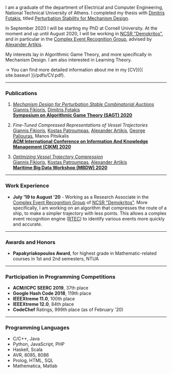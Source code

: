 I am a graduate of the department of Electrical and Computer Engineering, National Technical University of Athens. I completed my thesis with [Dimitris Fotakis](http://www.softlab.ntua.gr/~fotakis/), titled [Perturbation Stability for Mechanism Design](http://artemis.cslab.ece.ntua.gr:8080/jspui/bitstream/123456789/17435/1/Giannis%20Fikioris%20Thesis.pdf).

In September 2020 I will be starting my PhD at Cornell University. At the moment and up until August 2020, I will be working in [NCSR "Demokritos"](http://www.demokritos.gr/), and in particular in the [Complex Event Recognition Group](http://cer.iit.demokritos.gr/), advised by [Alexander Artikis](http://users.iit.demokritos.gr/~a.artikis/). 

My interests lay in Algorithmic Game Theory, and more specifically in Mechanism Design. I am also interested in Learning Theory.

→ You can find more detailed information about me in my [CV]({{ site.baseurl }}/pdfs/CV.pdf).

---

### Publications

1. [*Mechanism Design for Perturbation Stable Combinatorial Auctions*](https://arxiv.org/abs/2006.09889)  
   [Giannis Fikioris]({{site.baseurl}}),
   [Dimitris Fotakis](https://www.softlab.ntua.gr/~fotakis/)  
   [**Symposium on Algorithmic Game Theory (SAGT) 2020**](https://www.uni-augsburg.de/de/fakultaet/mntf/math/prof/opt/team/harks/sagt2020/)

2. *Fine-Tuned Compressed Representations of Vessel Trajectories*  
   [Giannis Fikioris]({{site.baseurl}}),
   [Kostas Patroumpas](http://www.dblab.ece.ntua.gr/~kpatro/),
   [Alexander Artikis](https://users.iit.demokritos.gr/~a.artikis/),
   [George Paliouras](https://users.iit.demokritos.gr/~paliourg/),
   Manos Pitsikalis  
   [**ACM International Conference on Information And Knowledge Management (CIKM) 2020**](https://www.cikm2020.org/)

3. [*Optimizing Vessel Trajectory Compression*](https://arxiv.org/abs/2005.05418)  
   [Giannis Fikioris]({{site.baseurl}}),
   [Kostas Patroumpas](http://www.dblab.ece.ntua.gr/~kpatro/),
   [Alexander Artikis](https://users.iit.demokritos.gr/~a.artikis/)  
   [**Maritime Big Data Workshop (MBDW) 2020**](https://sites.google.com/view/mbdw2020)

---

### Work Experience

- **July '19 to August '20** - Working as a Research Associate in the [Complex Event Recognition Group](http://cer.iit.demokritos.gr/) of [NCSR "Demokritos"](http://www.demokritos.gr/). More specifically, I am working on an algorithm that compresses the route of a ship, to make a simpler trajectory with less points. This allows a complex event recognition engine ([RTEC](http://cer.iit.demokritos.gr/RTEC/)) to identify various events more quickly and accurate.

---

### Awards and Honors

- **Papakyriakopoulos Award**, for highest grade in Mathematic-related courses in 1st and 2nd semesters, NTUA

---

### Participation in Programming Competitions

- **ACM/ICPC SEERC 2019**, 37th place
- **Google Hash Code 2018**, 119th place
- **IEEEXtreme 11.0**, 100th place
- **IEEEXtreme 12.0**, 84th place
- **CodeChef** Ratings, 999th place (as of February '20)

---

### Programming Languages

- C/C++, Java
- Python, JavaScript, PHP
- Haskell, Scala
- AVR, 8085, 8086
- Prolog, HTML, SQL
- Mathematica, Matlab
